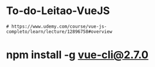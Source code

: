 # To-do-Leitao-VueJS
    # https://www.udemy.com/course/vue-js-completo/learn/lecture/12896758#overview
#  npm install -g vue-cli@2.7.0